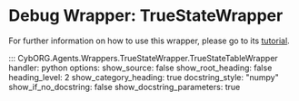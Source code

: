 # Debug Wrapper: TrueStateWrapper
For further information on how to use this wrapper, please go to its [tutorial](../../tutorials/02_Looking_Around/5_Debugging_Tools.md).

::: CybORG.Agents.Wrappers.TrueStateWrapper.TrueStateTableWrapper
    handler: python
    options:
        show_source: false
        show_root_heading: false
        heading_level: 2
        show_category_heading: true
        docstring_style: "numpy"
        show_if_no_docstring: false
        show_docstring_parameters: true